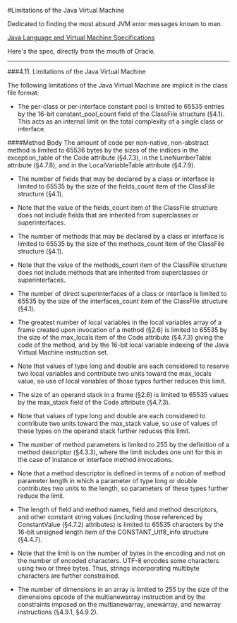 #Limitations of the Java Virtual Machine

Dedicated to finding the most absurd JVM error messages known to man.

[Java Language and Virtual Machine Specifications](http://docs.oracle.com/javase/specs/)


Here's the spec, directly from the mouth of Oracle.

---

###4.11. Limitations of the Java Virtual Machine

The following limitations of the Java Virtual Machine are implicit in the class file format:

* The per-class or per-interface constant pool is limited to 65535 entries by the 16-bit constant_pool_count field of the ClassFile structure (§4.1). This acts as an internal limit on the total complexity of a single class or interface.

####Method Body
The amount of code per non-native, non-abstract method is limited to 65536 bytes by the sizes of the indices in the exception_table of the Code attribute (§4.7.3), in the LineNumberTable attribute (§4.7.8), and in the LocalVariableTable attribute (§4.7.9).

* The number of fields that may be declared by a class or interface is limited to 65535 by the size of the fields_count item of the ClassFile structure (§4.1).

* Note that the value of the fields_count item of the ClassFile structure does not include fields that are inherited from superclasses or superinterfaces.

* The number of methods that may be declared by a class or interface is limited to 65535 by the size of the methods_count item of the ClassFile structure (§4.1).

* Note that the value of the methods_count item of the ClassFile structure does not include methods that are inherited from superclasses or superinterfaces.

* The number of direct superinterfaces of a class or interface is limited to 65535 by the size of the interfaces_count item of the ClassFile structure (§4.1).

* The greatest number of local variables in the local variables array of a frame created upon invocation of a method (§2.6) is limited to 65535 by the size of the max_locals item of the Code attribute (§4.7.3) giving the code of the method, and by the 16-bit local variable indexing of the Java Virtual Machine instruction set.

* Note that values of type long and double are each considered to reserve two local variables and contribute two units toward the max_locals value, so use of local variables of those types further reduces this limit.

* The size of an operand stack in a frame (§2.6) is limited to 65535 values by the max_stack field of the Code attribute (§4.7.3).

* Note that values of type long and double are each considered to contribute two units toward the max_stack value, so use of values of these types on the operand stack further reduces this limit.

* The number of method parameters is limited to 255 by the definition of a method descriptor (§4.3.3), where the limit includes one unit for this in the case of instance or interface method invocations.

* Note that a method descriptor is defined in terms of a notion of method parameter length in which a parameter of type long or double contributes two units to the length, so parameters of these types further reduce the limit.

* The length of field and method names, field and method descriptors, and other constant string values (including those referenced by ConstantValue (§4.7.2) attributes) is limited to 65535 characters by the 16-bit unsigned length item of the CONSTANT_Utf8_info structure (§4.4.7).

* Note that the limit is on the number of bytes in the encoding and not on the number of encoded characters. UTF-8 encodes some characters using two or three bytes. Thus, strings incorporating multibyte characters are further constrained.

* The number of dimensions in an array is limited to 255 by the size of the dimensions opcode of the multianewarray instruction and by the constraints imposed on the multianewarray, anewarray, and newarray instructions (§4.9.1, §4.9.2).
